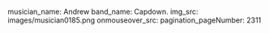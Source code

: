 musician_name: Andrew
band_name: Capdown.
img_src: images/musician0185.png
onmouseover_src: 
pagination_pageNumber: 2311
